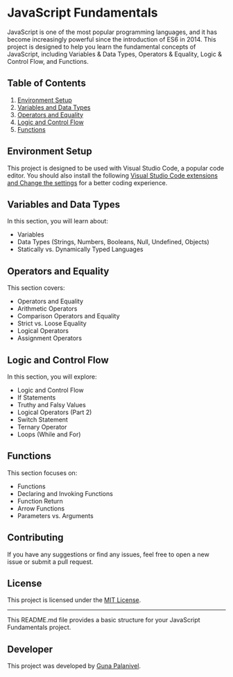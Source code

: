 # JavaScript Fundamentals

JavaScript is one of the most popular programming languages, and it has become increasingly powerful since the introduction of ES6 in 2014. This project is designed to help you learn the fundamental concepts of JavaScript, including Variables & Data Types, Operators & Equality, Logic & Control Flow, and Functions.

## Table of Contents

1. [Environment Setup](https://github.com/gp5901/Modern-JavaScript-Fundamentals/tree/main/01-Introduction)
2. [Variables and Data Types](https://github.com/gp5901/Modern-JavaScript-Fundamentals/tree/main/02-VariablesAndDataTypes)
3. [Operators and Equality](https://github.com/gp5901/Modern-JavaScript-Fundamentals/tree/main/03-OperatorsAndEquality)
4. [Logic and Control Flow](https://github.com/gp5901/Modern-JavaScript-Fundamentals/tree/main/04-LogicAndControlFlow)
5. [Functions](https://github.com/gp5901/Modern-JavaScript-Fundamentals/tree/main/05-Functions)

## Environment Setup

This project is designed to be used with Visual Studio Code, a popular code editor. You should also install the following [Visual Studio Code extensions and Change the settings](https://github.com/GunaPalanivel/vs-code-settings) for a better coding experience.

## Variables and Data Types

In this section, you will learn about:

- Variables
- Data Types (Strings, Numbers, Booleans, Null, Undefined, Objects)
- Statically vs. Dynamically Typed Languages

## Operators and Equality

This section covers:

- Operators and Equality
- Arithmetic Operators
- Comparison Operators and Equality
- Strict vs. Loose Equality
- Logical Operators
- Assignment Operators

## Logic and Control Flow

In this section, you will explore:

- Logic and Control Flow
- If Statements
- Truthy and Falsy Values
- Logical Operators (Part 2)
- Switch Statement
- Ternary Operator
- Loops (While and For)

## Functions

This section focuses on:

- Functions
- Declaring and Invoking Functions
- Function Return
- Arrow Functions
- Parameters vs. Arguments

## Contributing

If you have any suggestions or find any issues, feel free to open a new issue or submit a pull request.

## License

This project is licensed under the [MIT License](LICENSE).

---

This README.md file provides a basic structure for your JavaScript Fundamentals project.

## Developer

This project was developed by [Guna Palanivel](https://www.linkedin.com/in/guna-palanivel/).
